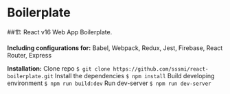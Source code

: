 # Boilerplate

##🏗 React v16 Web App Boilerplate.

**Including configurations for:**
Babel, Webpack, Redux, Jest, Firebase, React Router, Express

**Installation:**
Clone repo ```$ git clone https://github.com/sssmi/react-boilerplate.git```
Install the dependencies ```$ npm install```
Build developing environment ```$ npm run build:dev```
Run dev-server ```$ npm run dev-server```
